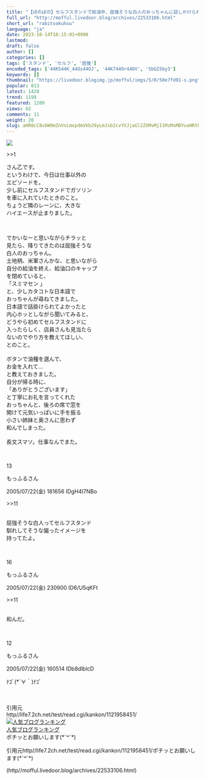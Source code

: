 ```yaml
---
title: "【ほのぼの】セルフスタンドで給油中、屈強そうな白人のおっちゃんに話しかけられて何かと思ったらwww "
full_url: "http://mofful.livedoor.blog/archives/22533106.html"
short_url: "rabitsokuhou"
language: "ja"
date: 2023-10-14T16:15:01+0900
lastmod: 
draft: false
author: []
categories: []
tags: ['スタンド', 'セルフ', '屈強']
encoded_tags: ['44K544K_44Oz44OJ', '44K744Or44OV', '5bGI5by3']
keywords: []
thumbnail: "https://livedoor.blogimg.jp/mofful/imgs/5/0/50e7fd01-s.png"
popular: 813
latest: 1428
trend: 1199
featured: 1209
views: 62
comments: 11
weight: 20
slug: aHR0cC8vbW9mZnVsLmxpdmVkb29yLmJsb2cvYXJjaGl2ZXMvMjI1MzMxMDYuaHRtbA==
---
```


![](https://livedoor.blogimg.jp/mofful/imgs/5/0/50e7fd01-s.png)

<div><p class='t_b'><p class='anchor'>>>1</p>さん乙です。 <br>というわけで、今日は仕事以外の<br>エピソードを。 <br>少し前にセルフスタンドでガソリン<br>を車に入れていたときのこと。<br>ちょうど隣のレーンに、大きな<br>ハイエースが止まりました。</p><p class='t_h'><br></p><p class='t_b'>でかいなーと思いながらチラッと<br>見たら、降りてきたのは屈強そうな<br>白人のおっちゃん。<br>土地柄、米軍さんかな、と思いながら<br>自分の給油を終え、給油口のキャップ<br>を閉めていると、<br>「スミマセン 」<br>と、少しカタコトな日本語で<br>おっちゃんが尋ねてきました。<br>日本語で話掛けられてよかったと<br>内心ホッとしながら聞いてみると、<br>どうやら初めてセルフスタンドに<br>入ったらしく、店員さんも見当たら<br>ないのでやり方を教えてほしい、<br>とのこと。 <br> <br>ボタンで油種を選んで、<br>お金を入れて…<br>と教えておきました。<br>自分が帰る時に、 <br> 「ありがとうございます」<br>と丁寧にお礼を言ってくれた<br>おっちゃんと、後ろの席で窓を<br>開けて元気いっぱいに手を振る<br>小さい姉妹と奥さんに思わず<br>和んでしまった。 <br> <br> 長文スマソ。仕事なんでまた。 </p><br> <p class='t_h t_i'>13 <p>もっふるさん</p> <p> 2005/07/22(金) 181656 IDgH4I7NBo</p></p> <p class='t_b t_i'> <p class='anchor'>>>11</p> <br> 屈強そうな白人ってセルフスタンド<br>馴れしてそうな偏ったイメージを<br>持ってたよ。 </p><br> <p class='t_h t_i'>16 <p>もっふるさん</p> <p> 2005/07/22(金) 230900 ID6/U5qKFt</p></p> <p class='t_b t_i'> <p class='anchor'>>>11</p> <br> 和んだ。 </p><br> <p class='t_h'>12 <p>もっふるさん</p> <p> 2005/07/22(金) 160514 IDb8dlblcD</p></p> <p class='t_b'> ﾅｺﾞ(*´∀｀)ﾅｺﾞ </p><br> <br>引用元<br>http//life7.2ch.net/test/read.cgi/kankon/1121958451/<br><a href='//blog.with2.net/link/?2036932'><img title='人気ブログランキング' src='https//blog.with2.net/img/banner/banner_21.gif'></a><br><a href='//blog.with2.net/link/?2036932'>人気ブログランキング</a><br>ポチッとお願いします(*´꒳`*)<br><img src='https//www11.a8.net/0.gif?a8mat=3BDUGQ+4RHMA+2HOM+BS629' height='1' width='1' border='0'> <p>引用元http//life7.2ch.net/test/read.cgi/kankon/1121958451/ポチッとお願いします(*´꒳`*)</p></div>

(http//mofful.livedoor.blog/archives/22533106.html)
